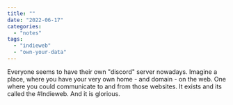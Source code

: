 ```yaml
---
title: ""
date: "2022-06-17"
categories: 
  - "notes"
tags: 
  - "indieweb"
  - "own-your-data"
---
```


Everyone seems to have their own "discord" server nowadays. Imagine a place, where you have your very own home - and domain - on the web. One where you could communicate to and from those websites. It exists and its called the #Indieweb. And it is glorious.
